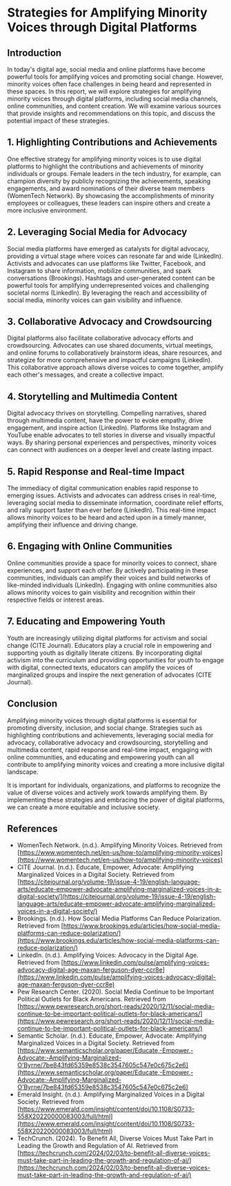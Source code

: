 # Strategies for Amplifying Minority Voices through Digital Platforms

## Introduction

In today's digital age, social media and online platforms have become powerful tools for amplifying voices and promoting social change. However, minority voices often face challenges in being heard and represented in these spaces. In this report, we will explore strategies for amplifying minority voices through digital platforms, including social media channels, online communities, and content creation. We will examine various sources that provide insights and recommendations on this topic, and discuss the potential impact of these strategies.

## 1. Highlighting Contributions and Achievements

One effective strategy for amplifying minority voices is to use digital platforms to highlight the contributions and achievements of minority individuals or groups. Female leaders in the tech industry, for example, can champion diversity by publicly recognizing the achievements, speaking engagements, and award nominations of their diverse team members (WomenTech Network). By showcasing the accomplishments of minority employees or colleagues, these leaders can inspire others and create a more inclusive environment.

## 2. Leveraging Social Media for Advocacy

Social media platforms have emerged as catalysts for digital advocacy, providing a virtual stage where voices can resonate far and wide (LinkedIn). Activists and advocates can use platforms like Twitter, Facebook, and Instagram to share information, mobilize communities, and spark conversations (Brookings). Hashtags and user-generated content can be powerful tools for amplifying underrepresented voices and challenging societal norms (LinkedIn). By leveraging the reach and accessibility of social media, minority voices can gain visibility and influence.

## 3. Collaborative Advocacy and Crowdsourcing

Digital platforms also facilitate collaborative advocacy efforts and crowdsourcing. Advocates can use shared documents, virtual meetings, and online forums to collaboratively brainstorm ideas, share resources, and strategize for more comprehensive and impactful campaigns (LinkedIn). This collaborative approach allows diverse voices to come together, amplify each other's messages, and create a collective impact.

## 4. Storytelling and Multimedia Content

Digital advocacy thrives on storytelling. Compelling narratives, shared through multimedia content, have the power to evoke empathy, drive engagement, and inspire action (LinkedIn). Platforms like Instagram and YouTube enable advocates to tell stories in diverse and visually impactful ways. By sharing personal experiences and perspectives, minority voices can connect with audiences on a deeper level and create lasting impact.

## 5. Rapid Response and Real-time Impact

The immediacy of digital communication enables rapid response to emerging issues. Activists and advocates can address crises in real-time, leveraging social media to disseminate information, coordinate relief efforts, and rally support faster than ever before (LinkedIn). This real-time impact allows minority voices to be heard and acted upon in a timely manner, amplifying their influence and driving change.

## 6. Engaging with Online Communities

Online communities provide a space for minority voices to connect, share experiences, and support each other. By actively participating in these communities, individuals can amplify their voices and build networks of like-minded individuals (LinkedIn). Engaging with online communities also allows minority voices to gain visibility and recognition within their respective fields or interest areas.

## 7. Educating and Empowering Youth

Youth are increasingly utilizing digital platforms for activism and social change (CITE Journal). Educators play a crucial role in empowering and supporting youth as digitally literate citizens. By incorporating digital activism into the curriculum and providing opportunities for youth to engage with digital, connected texts, educators can amplify the voices of marginalized groups and inspire the next generation of advocates (CITE Journal).

## Conclusion

Amplifying minority voices through digital platforms is essential for promoting diversity, inclusion, and social change. Strategies such as highlighting contributions and achievements, leveraging social media for advocacy, collaborative advocacy and crowdsourcing, storytelling and multimedia content, rapid response and real-time impact, engaging with online communities, and educating and empowering youth can all contribute to amplifying minority voices and creating a more inclusive digital landscape.

It is important for individuals, organizations, and platforms to recognize the value of diverse voices and actively work towards amplifying them. By implementing these strategies and embracing the power of digital platforms, we can create a more equitable and inclusive society.

## References

- WomenTech Network. (n.d.). Amplifying Minority Voices. Retrieved from [https://www.womentech.net/en-us/how-to/amplifying-minority-voices](https://www.womentech.net/en-us/how-to/amplifying-minority-voices)
- CITE Journal. (n.d.). Educate, Empower, Advocate: Amplifying Marginalized Voices in a Digital Society. Retrieved from [https://citejournal.org/volume-19/issue-4-19/english-language-arts/educate-empower-advocate-amplifying-marginalized-voices-in-a-digital-society/](https://citejournal.org/volume-19/issue-4-19/english-language-arts/educate-empower-advocate-amplifying-marginalized-voices-in-a-digital-society/)
- Brookings. (n.d.). How Social Media Platforms Can Reduce Polarization. Retrieved from [https://www.brookings.edu/articles/how-social-media-platforms-can-reduce-polarization/](https://www.brookings.edu/articles/how-social-media-platforms-can-reduce-polarization/)
- LinkedIn. (n.d.). Amplifying Voices: Advocacy in the Digital Age. Retrieved from [https://www.linkedin.com/pulse/amplifying-voices-advocacy-digital-age-maxan-ferguson-dyer-ccr8e](https://www.linkedin.com/pulse/amplifying-voices-advocacy-digital-age-maxan-ferguson-dyer-ccr8e)
- Pew Research Center. (2020). Social Media Continue to be Important Political Outlets for Black Americans. Retrieved from [https://www.pewresearch.org/short-reads/2020/12/11/social-media-continue-to-be-important-political-outlets-for-black-americans/](https://www.pewresearch.org/short-reads/2020/12/11/social-media-continue-to-be-important-political-outlets-for-black-americans/)
- Semantic Scholar. (n.d.). Educate, Empower, Advocate: Amplifying Marginalized Voices in a Digital Society. Retrieved from [https://www.semanticscholar.org/paper/Educate,-Empower,-Advocate:-Amplifying-Marginalized-O’Byrne/7be843fd65359e8538c3547605c547e0c675c2e6](https://www.semanticscholar.org/paper/Educate,-Empower,-Advocate:-Amplifying-Marginalized-O’Byrne/7be843fd65359e8538c3547605c547e0c675c2e6)
- Emerald Insight. (n.d.). Amplifying Marginalized Voices in a Digital Society. Retrieved from [https://www.emerald.com/insight/content/doi/10.1108/S0733-558X20220000083003/full/html](https://www.emerald.com/insight/content/doi/10.1108/S0733-558X20220000083003/full/html)
- TechCrunch. (2024). To Benefit All, Diverse Voices Must Take Part in Leading the Growth and Regulation of AI. Retrieved from [https://techcrunch.com/2024/02/03/to-benefit-all-diverse-voices-must-take-part-in-leading-the-growth-and-regulation-of-ai/](https://techcrunch.com/2024/02/03/to-benefit-all-diverse-voices-must-take-part-in-leading-the-growth-and-regulation-of-ai/)
